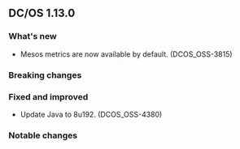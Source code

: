 ## DC/OS 1.13.0


### What's new

* Mesos metrics are now available by default. (DCOS_OSS-3815)


### Breaking changes


### Fixed and improved

* Update Java to 8u192. (DCOS_OSS-4380)

### Notable changes
